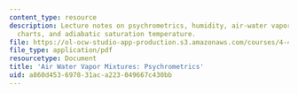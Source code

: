 ```yaml
---
content_type: resource
description: Lecture notes on psychrometrics, humidity, air-water vapor mixture, psychometric
  charts, and adiabatic saturation temperature.
file: https://ol-ocw-studio-app-production.s3.amazonaws.com/courses/4-42j-fundamentals-of-energy-in-buildings-fall-2010/a860d453697831aca223049667c430bb_MIT4_42JF10_water_vapor.pdf
file_type: application/pdf
resourcetype: Document
title: 'Air Water Vapor Mixtures: Psychrometrics'
uid: a860d453-6978-31ac-a223-049667c430bb
---
```

